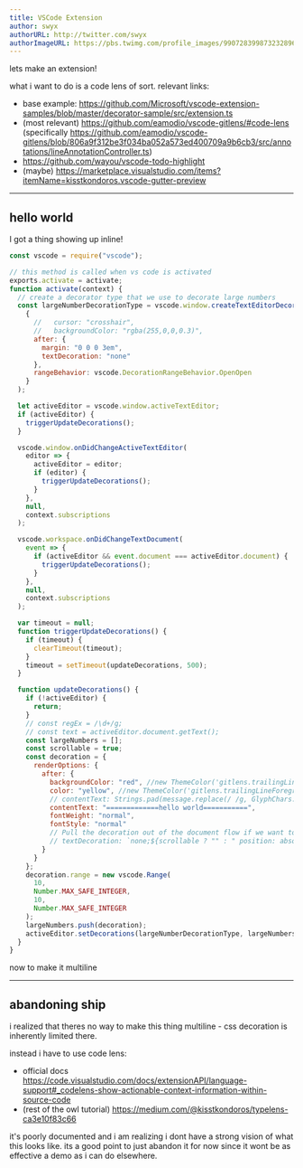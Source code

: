 ```yaml
---
title: VSCode Extension
author: swyx
authorURL: http://twitter.com/swyx
authorImageURL: https://pbs.twimg.com/profile_images/990728399873232896/CMPn3IxT_400x400.jpg
---
```


lets make an extension!

what i want to do is a code lens of sort. relevant links:

- base example: https://github.com/Microsoft/vscode-extension-samples/blob/master/decorator-sample/src/extension.ts
- (most relevant) https://github.com/eamodio/vscode-gitlens/#code-lens (specifically https://github.com/eamodio/vscode-gitlens/blob/806a9f312be3f034ba052a573ed400709a9b6cb3/src/annotations/lineAnnotationController.ts)
- https://github.com/wayou/vscode-todo-highlight
- (maybe) https://marketplace.visualstudio.com/items?itemName=kisstkondoros.vscode-gutter-preview

---

## hello world

I got a thing showing up inline!

```js
const vscode = require("vscode");

// this method is called when vs code is activated
exports.activate = activate;
function activate(context) {
  // create a decorator type that we use to decorate large numbers
  const largeNumberDecorationType = vscode.window.createTextEditorDecorationType(
    {
      //   cursor: "crosshair",
      //   backgroundColor: "rgba(255,0,0,0.3)",
      after: {
        margin: "0 0 0 3em",
        textDecoration: "none"
      },
      rangeBehavior: vscode.DecorationRangeBehavior.OpenOpen
    }
  );

  let activeEditor = vscode.window.activeTextEditor;
  if (activeEditor) {
    triggerUpdateDecorations();
  }

  vscode.window.onDidChangeActiveTextEditor(
    editor => {
      activeEditor = editor;
      if (editor) {
        triggerUpdateDecorations();
      }
    },
    null,
    context.subscriptions
  );

  vscode.workspace.onDidChangeTextDocument(
    event => {
      if (activeEditor && event.document === activeEditor.document) {
        triggerUpdateDecorations();
      }
    },
    null,
    context.subscriptions
  );

  var timeout = null;
  function triggerUpdateDecorations() {
    if (timeout) {
      clearTimeout(timeout);
    }
    timeout = setTimeout(updateDecorations, 500);
  }

  function updateDecorations() {
    if (!activeEditor) {
      return;
    }
    // const regEx = /\d+/g;
    // const text = activeEditor.document.getText();
    const largeNumbers = [];
    const scrollable = true;
    const decoration = {
      renderOptions: {
        after: {
          backgroundColor: "red", //new ThemeColor('gitlens.trailingLineBackgroundColor'),
          color: "yellow", //new ThemeColor('gitlens.trailingLineForegroundColor'),
          // contentText: Strings.pad(message.replace(/ /g, GlyphChars.Space), 1, 1),
          contentText: "=============hello world===========",
          fontWeight: "normal",
          fontStyle: "normal"
          // Pull the decoration out of the document flow if we want to be scrollable
          // textDecoration: `none;${scrollable ? "" : " position: absolute;"}`
        }
      }
    };
    decoration.range = new vscode.Range(
      10,
      Number.MAX_SAFE_INTEGER,
      10,
      Number.MAX_SAFE_INTEGER
    );
    largeNumbers.push(decoration);
    activeEditor.setDecorations(largeNumberDecorationType, largeNumbers);
  }
}
```

now to make it multiline

---

## abandoning ship

i realized that theres no way to make this thing multiline - css decoration is inherently limited there.

instead i have to use code lens:

- official docs https://code.visualstudio.com/docs/extensionAPI/language-support#_codelens-show-actionable-context-information-within-source-code
- (rest of the owl tutorial) https://medium.com/@kisstkondoros/typelens-ca3e10f83c66

it's poorly documented and i am realizing i dont have a strong vision of what this looks like. its a good point to just abandon it for now since it wont be as effective a demo as i can do elsewhere.
